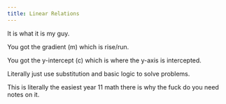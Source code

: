 ```yaml
---
title: Linear Relations
---
```


It is what it is my guy.

You got the gradient (m) which is rise/run.

You got the y-intercept (c) which is where the y-axis is intercepted.

Literally just use substitution and basic logic to solve problems.

This is literally the easiest year 11 math there is why the fuck do you need notes on it.